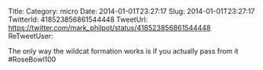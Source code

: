 Title: 
Category: micro
Date: 2014-01-01T23:27:17
Slug: 2014-01-01T23:27:17
TwitterId: 418523856861544448
TweetUrl: https://twitter.com/mark_philpot/status/418523856861544448
ReTweetUser: 

The only way the wildcat formation works is if you actually pass from it #RoseBowl100
